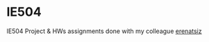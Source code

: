 # IE504
IE504 Project &amp; HWs assignments done with my colleague [erenatsiz](https://github.com/erenatsiz)
